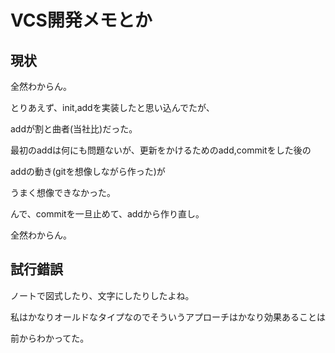 # VCS開発メモとか

## 現状

全然わからん。

とりあえず、init,addを実装したと思い込んでたが、

addが割と曲者(当社比)だった。

最初のaddは何にも問題ないが、更新をかけるためのadd,commitをした後の

addの動き(gitを想像しながら作った)が

うまく想像できなかった。

んで、commitを一旦止めて、addから作り直し。

全然わからん。

## 試行錯誤

ノートで図式したり、文字にしたりしたよね。

私はかなりオールドなタイプなのでそういうアプローチはかなり効果あることは

前からわかってた。
